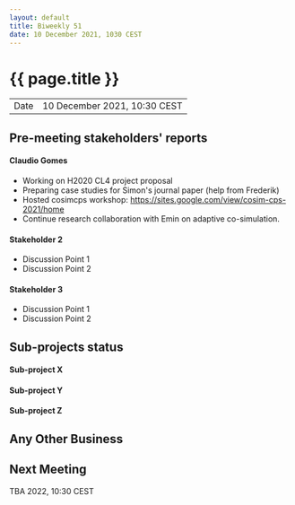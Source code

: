 ```yaml
---
layout: default
title: Biweekly 51
date: 10 December 2021, 1030 CEST
---
```


<script src="https://code.jquery.com/jquery-1.11.1.min.js">
</script>
<script src="/javascripts/edit.js"></script>
<script>setEditButonNm();</script>

# {{ page.title }}

|||
|---|---|
| Date | 10 December 2021, 10:30 CEST |


## Pre-meeting stakeholders' reports

<!-- Please keep in mind that the minutes are publicly available.-->

#### Claudio Gomes
* Working on H2020 CL4 project proposal
* Preparing case studies for Simon's journal paper (help from Frederik)
* Hosted cosimcps workshop: https://sites.google.com/view/cosim-cps-2021/home
* Continue research collaboration with Emin on adaptive co-simulation.

#### Stakeholder 2
* Discussion Point 1
* Discussion Point 2

#### Stakeholder 3
* Discussion Point 1
* Discussion Point 2


## Sub-projects status


#### Sub-project X

#### Sub-project Y

#### Sub-project Z

##  Any Other Business

Next Meeting
------------

TBA 2022, 10:30 CEST


<div id="edit_page_div"></div>

